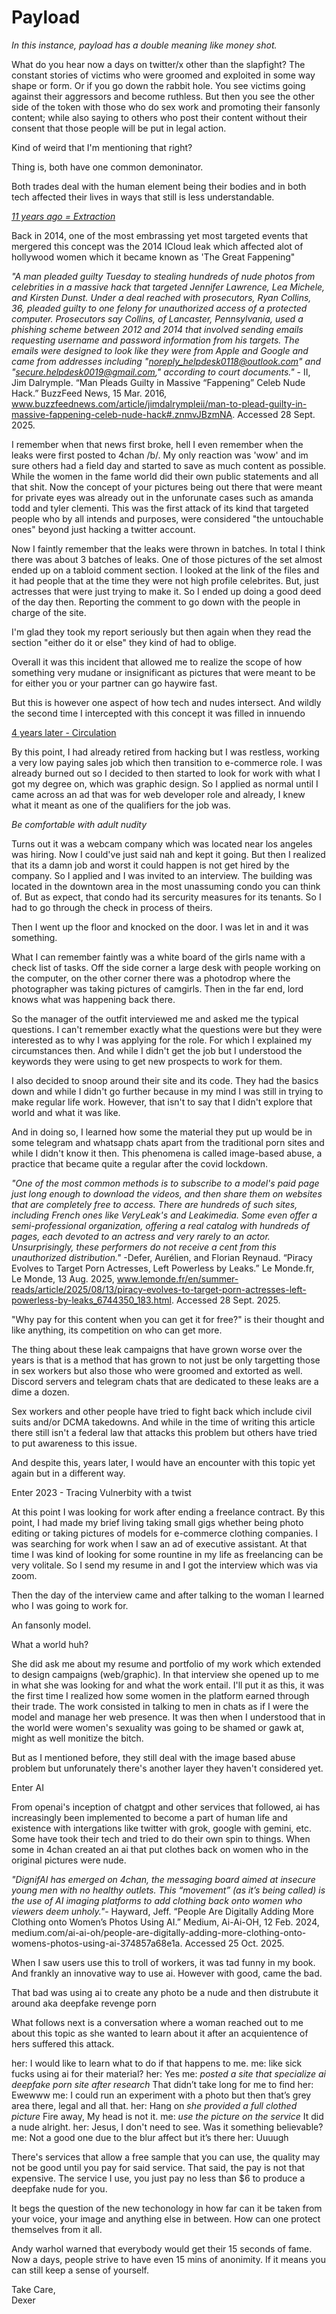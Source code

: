 # Payload 
_In this instance, payload has a double meaning like money shot._

What do you hear now a days on twitter/x other than the slapfight? The constant stories of victims who were groomed and exploited in some way shape or form. Or
if you go down the rabbit hole. You see victims going against their aggressors and become ruthless. But then you see the other side of the token with those who
do sex work and promoting their fansonly content; while also saying to others who post their content without their consent that those people will be put in legal
action. 

Kind of weird that I'm mentioning that right?

Thing is, both have one common demoninator. 

Both trades deal with the human element being their bodies and in both tech affected their lives in ways that still is less understandable. 

<ins>_11 years ago = Extraction_</ins>

Back in 2014, one of the most embrassing yet most targeted events that mergered this concept was the 2014 ICloud leak which affected alot of hollywood women which
it became known as 'The Great Fappening"

_"A man pleaded guilty Tuesday to stealing hundreds of nude photos from celebrities in a massive hack that targeted Jennifer Lawrence, Lea Michele, and Kirsten Dunst.
Under a deal reached with prosecutors, Ryan Collins, 36, pleaded guilty to one felony for unauthorized access of a protected computer. Prosecutors say Collins, of 
Lancaster, Pennsylvania, used a phishing scheme between 2012 and 2014 that involved sending emails requesting username and password information from his targets. 
The emails were designed to look like they were from Apple and Google and came from addresses including "noreply_helpdesk0118@outlook.com" and 
"secure.helpdesk0019@gmail.com," according to court documents."_ - II, Jim Dalrymple. “Man Pleads Guilty in Massive “Fappening” Celeb Nude Hack.” BuzzFeed News,
 15 Mar. 2016, www.buzzfeednews.com/article/jimdalrympleii/man-to-plead-guilty-in-massive-fappening-celeb-nude-hack#.znmvJBzmNA. Accessed 28 Sept. 2025.
 
I remember when that news first broke, hell I even remember when the leaks were first posted to 4chan /b/. My only reaction was 'wow' and im sure others had a
field day and started to save as much content as possible. While the women in the fame world did their own public statements and all that shit. Now the concept 
of your pictures being out there that were meant for private eyes was already out in the unforunate cases such as amanda todd and tyler clementi. This was the 
first attack of its kind that targeted people who by all intends and purposes, were considered "the untouchable ones" beyond just hacking a twitter account. 

Now I faintly remember that the leaks were thrown in batches. In total I think there was about 3 batches of leaks. One of those pictures of the set almost
ended up on a tabloid comment section. I looked at the link of the files and it had people that at the time they were not high profile celebrites. But, just actresses
that were just trying to make it. So I ended up doing a good deed of the day then. Reporting the comment to go down with the people in charge of the site. 

I'm glad they took my report seriously but then again when they read the section "either do it or else" they kind of had to oblige. 

Overall it was this incident that allowed me to realize the scope of how something very mudane or insignificant as pictures that were meant to be for either you
or your partner can go haywire fast. 

But this is however one aspect of how tech and nudes intersect. And wildly the second time I intercepted with this concept it was filled in innuendo 

<ins> 4 years later - Circulation </ins>

By this point, I had already retired from hacking but I was restless, working a very low paying sales job which then transition to e-commerce role. I was already 
burned out so I decided to then started to look for work with what I got my degree on, which was graphic design. So I applied as normal until I came across an ad
that was for web developer role and already, I knew what it meant as one of the qualifiers for the job was. 

_Be comfortable with adult nudity_
 
Turns out it was a webcam company which was located near los angeles was hiring. Now I could've just said nah and kept it going. But then I realized that its a 
damn job and worst it could happen is not get hired by the company. So I applied and I was invited to an interview. The building was located in the downtown area 
in the most unassuming condo you can think of. But as expect, that condo had its sercurity measures for its tenants. So I had to go through the check in process 
of theirs. 

Then I went up the floor and knocked on the door. I was let in and it was something. 

What I can remember faintly was a white board of the girls name with a check list of tasks. Off the side corner a large desk with people working on the computer, 
on the other corner there was a photodrop where the photographer was taking pictures of camgirls. Then in the far end, lord knows what was happening back there. 

So the manager of the outfit interviewed me and asked me the typical questions. I can't remember exactly what the questions were but they were interested as to 
why I was applying for the role. For which I explained my circumstances then. And while I didn't get the job but I understood the keywords they were using to 
get new prospects to work for them. 

I also decided to snoop around their site and its code. They had the basics down and while I didn't go further because in my mind I was still in trying to make
regular life work. However, that isn't to say that I didn't explore that world and what it was like. 

And in doing so, I learned how some the material they put up would be in some telegram and whatsapp chats apart from the traditional porn sites and while I 
didn't know it then. This phenomena is called image-based abuse, a practice that became quite a regular after the covid lockdown.

_"One of the most common methods is to subscribe to a model's paid page just long enough to download the videos, and then share them on websites that are completely
free to access. There are hundreds of such sites, including French ones like VeryLeak's and Leakimedia. Some even offer a semi-professional organization, offering 
a real catalog with hundreds of pages, each devoted to an actress and very rarely to an actor. Unsurprisingly, these performers do not receive a cent from this 
unauthorized distribution."_ -Defer, Aurélien, and Florian Reynaud. “Piracy Evolves to Target Porn Actresses, Left Powerless by Leaks.” Le Monde.fr, Le Monde, 
13 Aug. 2025, www.lemonde.fr/en/summer-reads/article/2025/08/13/piracy-evolves-to-target-porn-actresses-left-powerless-by-leaks_6744350_183.html. Accessed 28 Sept.
2025.

"Why pay for this content when you can get it for free?" is their thought and like anything, its competition on who can get more. 

The thing about these leak campaigns that have grown worse over the years is that is a method that has grown to not just be only targetting those in sex workers
but also those who were groomed and extorted as well. Discord servers and telegram chats that are dedicated to these leaks are a dime a dozen. 

Sex workers and other people have tried to fight back which include civil suits and/or DCMA takedowns. And while in the time of writing this article there still
isn't a federal law that attacks this problem but others have tried to put awareness to this issue. 

And despite this, years later, I would have an encounter with this topic yet again but in a different way. 

Enter 2023 - Tracing Vulnerbity with a twist 

At this point I was looking for work after ending a freelance contract. By this point, I had made my brief living taking small gigs whether being photo editing or
taking pictures of models for e-commerce clothing companies. I was searching for work when I saw an ad of executive assistant. At that time I was kind of looking
for some rountine in my life as freelancing can be very volitale. So I send my resume in and I got the interview which was via zoom. 

Then the day of the interview came and after talking to the woman I learned who I was going to work for. 

An fansonly model. 

What a world huh? 

She did ask me about my resume and portfolio of my work which extended to design campaigns (web/graphic). In that interview she opened up to me in what she was 
looking for and what the work entail. I'll put it as this, it was the first time I realized how some women in the platform earned through their trade. The work consisted 
in talking to men in chats as if I were the model and manage her web presence. It was then when I understood that in the world were women's sexuality was going to be shamed or 
gawk at, might as well monitize the bitch. 

But as I mentioned before, they still deal with the image based abuse problem but unforunately there's another layer they haven't considered yet.

Enter AI

From openai's inception of chatgpt and other services that followed, ai has increasingly been implemented to become a part of human life and existence with intergations 
like twitter with grok, google with gemini, etc. Some have took their tech and tried to do their own spin to things. When some in 4chan created an ai that put clothes back
on women who in the original pictures were nude.

_"DignifAI has emerged on 4chan, the messaging board aimed at insecure young men with no healthy outlets. This “movement” (as it’s being called) is the use of AI imaging 
platforms to add clothing back onto women who viewers deem unholy."_- Hayward, Jeff. “People Are Digitally Adding More Clothing onto Women’s Photos Using AI.” Medium, 
Ai-Ai-OH, 12 Feb. 2024, medium.com/ai-ai-oh/people-are-digitally-adding-more-clothing-onto-womens-photos-using-ai-374857a68e1a. Accessed 25 Oct. 2025.

When I saw users use this to troll of workers, it was tad funny in my book. And frankly an innovative way to use ai. However with good, came the bad. 

That bad was using ai to create any photo be a nude and then distrubute it around aka deepfake revenge porn

What follows next is a conversation where a woman reached out to me about this topic as she wanted to learn about it after an acquientence of hers suffered this attack.

her: I would like to learn what to do if that happens to me.
me: like sick fucks using ai for their material?
her: Yes
me: *posted a site that specialize ai deepfake porn site after research* That didn’t take long for me to find
her: Ewewww
me: I could run an experiment with a photo but then that’s grey area there, legal and all that.
her: Hang on *she provided a full clothed picture* Fire away, My head is not it.
me: *use the picture on the service* It did a nude alright.
her: Jesus, I don't need to see. Was it something believable?
me: Not a good one due to the blur affect but it’s there
her: Uuuugh

There's services that allow a free sample that you can use, the quality may not be good until you pay for said service. 
That said, the pay is not that expensive. The service I use, you just pay no less than $6 to produce a deepfake nude for you.

It begs the question of the new techonology in how far can it be taken from your voice, your image and anything else in between. 
How can one protect themselves from it all. 

Andy warhol warned that everybody would get their 15 seconds of fame. Now a days, people strive to have even 15 mins of anonimity. 
If it means you can still keep a sense of yourself. 

Take Care,<br>
Dexer
